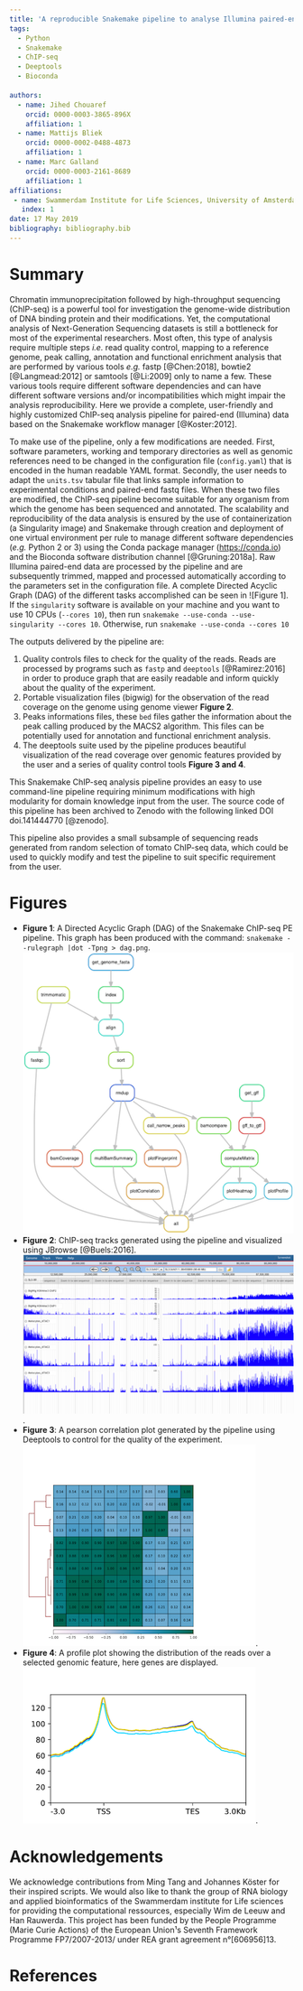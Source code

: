 ```yaml
---
title: 'A reproducible Snakemake pipeline to analyse Illumina paired-end data from ChiP-Seq experiments'
tags:
  - Python
  - Snakemake
  - ChIP-seq
  - Deeptools
  - Bioconda

authors:
  - name: Jihed Chouaref
    orcid: 0000-0003-3865-896X
    affiliation: 1
  - name: Mattijs Bliek
    orcid: 0000-0002-0488-4873
    affiliation: 1
  - name: Marc Galland
    orcid: 0000-0003-2161-8689
    affiliation: 1
affiliations:
 - name: Swammerdam Institute for Life Sciences, University of Amsterdam
   index: 1
date: 17 May 2019
bibliography: bibliography.bib
---
```


# Summary

Chromatin immunoprecipitation followed by high-throughput sequencing (ChIP-seq) is a powerful tool for investigation the genome-wide distribution of DNA binding protein and their modifications. Yet, the computational analysis of Next-Generation Sequencing datasets is still a bottleneck for most of the experimental researchers. Most often, this type of analysis require multiple steps _i.e._ read quality control, mapping to a reference genome, peak calling, annotation and functional enrichment analysis that are performed by various tools _e.g._ fastp [@Chen:2018], bowtie2 [@Langmead:2012] or samtools [@Li:2009] only to name a few. These various tools require different software dependencies and can have different software versions and/or incompatibilities which might impair the analysis reproducibility. Here we provide a complete, user-friendly and highly customized ChIP-seq analysis pipeline for paired-end (Illumina) data based on the Snakemake workflow manager [@Koster:2012].  


To make use of the pipeline, only a few modifications are needed. First, software parameters, working and temporary directories as well as genomic references need to be changed in the configuration file (`config.yaml`) that is encoded in the human readable YAML format. Secondly, the user needs to adapt the `units.tsv` tabular file that links sample information to experimental conditions and paired-end fastq files. When these two files are modified, the ChIP-seq pipeline become suitable for any organism from which the genome has been sequenced and annotated. The scalability and reproducibility of the data analysis is ensured by the use of containerization (a Singularity image) and Snakemake through creation and deployment of one virtual environment per rule to manage different software dependencies (_e.g._ Python 2 or 3) using the Conda package manager (https://conda.io) and the Bioconda software distribution channel [@Gruning:2018a]. Raw Illumina paired-end data are processed by the pipeline and are subsequently trimmed, mapped and processed automatically according to the parameters set in the configuration file. A complete Directed Acyclic Graph (DAG) of the different tasks accomplished can be seen in ![Figure 1]. If the `singularity` software is available on your machine and you want to use 10 CPUs (`--cores 10`), then run `snakemake --use-conda --use-singularity --cores 10`. Otherwise, run `snakemake --use-conda --cores 10`  


The outputs delivered by the pipeline are:    
1. Quality controls files to check for the quality of the reads. Reads are processed by programs such as `fastp` and `deeptools` [@Ramirez:2016] in order to produce graph that are easily readable and inform quickly about the quality of the experiment.
2. Portable visualization files (bigwig) for the observation of the read coverage on the genome using genome viewer **Figure 2**.
3. Peaks informations files, these `bed` files gather the information about the peak calling produced by the MACS2 algorithm. This files can be potentially used for annotation and functional enrichment analysis.
4. The deeptools suite used by the pipeline produces beautiful visualization of the read coverage over genomic features provided by the user and a series of quality control tools **Figure 3 and 4**.  


This Snakemake ChIP-seq analysis pipeline provides an easy to use command-line pipeline requiring minimum modifications with high modularity for domain knowledge input from the user. The source code of this pipeline has been archived to Zenodo with the following linked DOI doi.141444770 [@zenodo].  


This pipeline also provides a small subsample of sequencing reads generated from random selection of tomato ChIP-seq data, which could be used to quickly modify and test the pipeline to suit specific requirement from the user.


# Figures
- **Figure 1**: A Directed Acyclic Graph (DAG) of the Snakemake ChIP-seq PE pipeline. This graph has been produced with the command: `snakemake --rulegraph |dot -Tpng > dag.png`.    
![Directed Acyclic Graph of rules](dag.png)
- **Figure 2**: ChIP-seq tracks generated using the pipeline and visualized using JBrowse [@Buels:2016].   
![Tracks](genome_viewer.png).
- **Figure 3**: A pearson correlation plot generated by the pipeline using Deeptools to control for the quality of the experiment.   
![Correlation plot](correlationplot.png).  
- **Figure 4**: A profile plot showing the distribution of the reads over a selected genomic feature, here genes are displayed.  
![Profile plot](profileplot.png).

# Acknowledgements
We acknowledge contributions from Ming Tang and Johannes Köster for their inspired scripts. We would also like to thank the group of RNA biology and applied bioinformatics of the Swammerdam institute for Life sciences for providing the computational ressources, especially Wim de Leeuw and Han Rauwerda.
This project has been funded by the People Programme (Marie Curie Actions) of the European Union¹s Seventh Framework Programme FP7/2007-2013/ under REA grant agreement n°[606956]13.

# References
